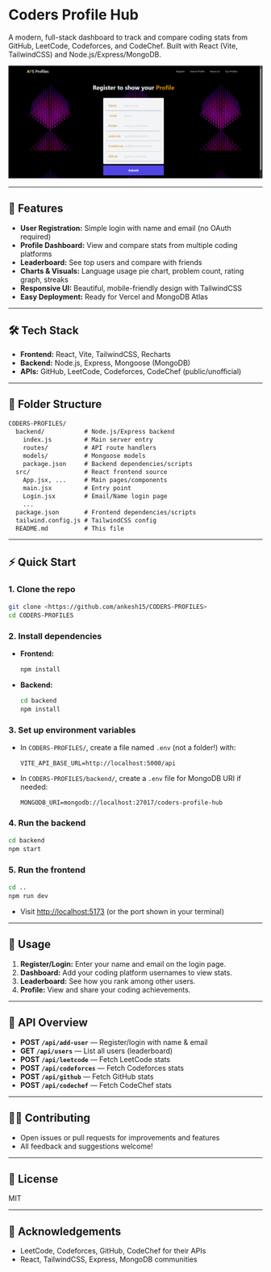 # Coders Profile Hub

A modern, full-stack dashboard to track and compare coding stats from GitHub, LeetCode, Codeforces, and CodeChef. Built with React (Vite, TailwindCSS) and Node.js/Express/MongoDB.

![Demo](image.png)

---

## 🚀 Features
- **User Registration:** Simple login with name and email (no OAuth required)
- **Profile Dashboard:** View and compare stats from multiple coding platforms
- **Leaderboard:** See top users and compare with friends
- **Charts & Visuals:** Language usage pie chart, problem count, rating graph, streaks
- **Responsive UI:** Beautiful, mobile-friendly design with TailwindCSS
- **Easy Deployment:** Ready for Vercel and MongoDB Atlas

---

## 🛠️ Tech Stack
- **Frontend:** React, Vite, TailwindCSS, Recharts
- **Backend:** Node.js, Express, Mongoose (MongoDB)
- **APIs:** GitHub, LeetCode, Codeforces, CodeChef (public/unofficial)

---

## 📁 Folder Structure
```
CODERS-PROFILES/
  backend/           # Node.js/Express backend
    index.js         # Main server entry
    routes/          # API route handlers
    models/          # Mongoose models
    package.json     # Backend dependencies/scripts
  src/               # React frontend source
    App.jsx, ...     # Main pages/components
    main.jsx         # Entry point
    Login.jsx        # Email/Name login page
    ...
  package.json       # Frontend dependencies/scripts
  tailwind.config.js # TailwindCSS config
  README.md          # This file
```

---

## ⚡ Quick Start

### 1. **Clone the repo**
```bash
git clone <https://github.com/ankesh15/CODERS-PROFILES>
cd CODERS-PROFILES
```

### 2. **Install dependencies**
- **Frontend:**
  ```bash
  npm install
  ```
- **Backend:**
  ```bash
  cd backend
  npm install
  ```

### 3. **Set up environment variables**
- In `CODERS-PROFILES/`, create a file named `.env` (not a folder!) with:
  ```
  VITE_API_BASE_URL=http://localhost:5000/api
  ```
- In `CODERS-PROFILES/backend/`, create a `.env` file for MongoDB URI if needed:
  ```
  MONGODB_URI=mongodb://localhost:27017/coders-profile-hub
  ```

### 4. **Run the backend**
```bash
cd backend
npm start
```

### 5. **Run the frontend**
```bash
cd ..
npm run dev
```
- Visit [http://localhost:5173](http://localhost:5173) (or the port shown in your terminal)

---

## 📝 Usage
1. **Register/Login:** Enter your name and email on the login page.
2. **Dashboard:** Add your coding platform usernames to view stats.
3. **Leaderboard:** See how you rank among other users.
4. **Profile:** View and share your coding achievements.

---

## 🔌 API Overview
- **POST `/api/add-user`** — Register/login with name & email
- **GET `/api/users`** — List all users (leaderboard)
- **POST `/api/leetcode`** — Fetch LeetCode stats
- **POST `/api/codeforces`** — Fetch Codeforces stats
- **POST `/api/github`** — Fetch GitHub stats
- **POST `/api/codechef`** — Fetch CodeChef stats

---

## 🧑‍💻 Contributing
- Open issues or pull requests for improvements and features
- All feedback and suggestions welcome!

---

## 📄 License
MIT

---

## 🙏 Acknowledgements
- LeetCode, Codeforces, GitHub, CodeChef for their APIs
- React, TailwindCSS, Express, MongoDB communities

